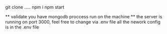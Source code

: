 
git clone .....
npm i
npm start

** validate you have mongodb proccess run on the machine **
the server is running on port 3000, feel free to change via .env file
all the nework config is in the .env file